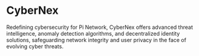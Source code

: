 # CyberNex
Redefining cybersecurity for Pi Network, CyberNex offers advanced threat intelligence, anomaly detection algorithms, and decentralized identity solutions, safeguarding network integrity and user privacy in the face of evolving cyber threats.
